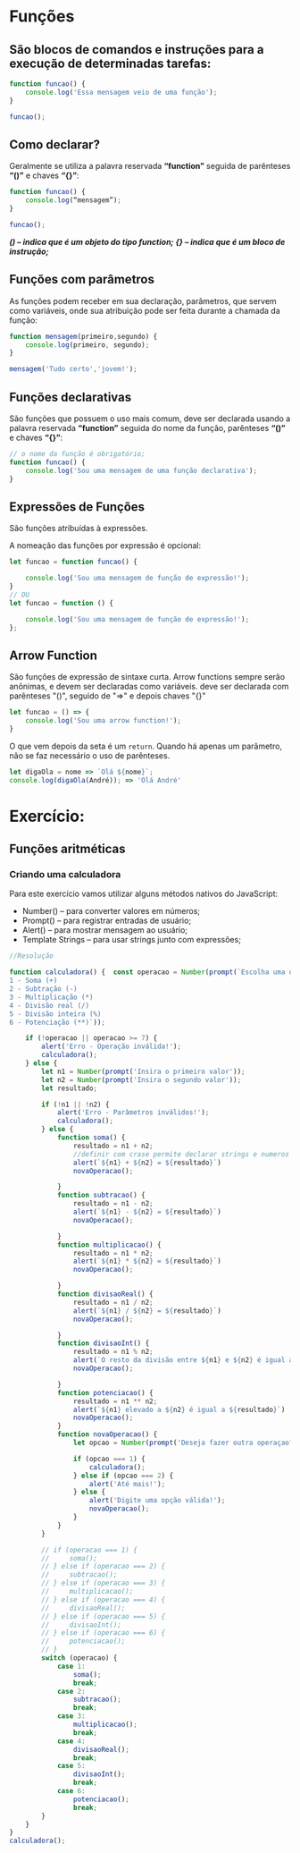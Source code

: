 # Funções

## São blocos de comandos e instruções para a execução de determinadas tarefas:

```jsx
function funcao() {
    console.log('Essa mensagem veio de uma função');
}

funcao();
```

## Como declarar?

Geralmente se utiliza a palavra reservada **“function”** seguida de parênteses **“()”** e chaves **“{}”**:

```jsx
function funcao() {
    console.log(“mensagem”);
}

funcao();
```

***() – indica que é um objeto do tipo function;
{} – indica que é um bloco de instrução;***

## Funções com parâmetros

As funções podem receber em sua declaração, parâmetros, que servem como variáveis, onde sua atribuição pode ser feita durante a chamada da função:

```jsx
function mensagem(primeiro,segundo) {
    console.log(primeiro, segundo);
}

mensagem('Tudo certo','jovem!');
```

## Funções declarativas

São funções que possuem o uso mais comum, deve ser declarada usando a palavra reservada **“function”** seguida do nome da função, parênteses **“()”** e chaves **“{}”**:

```jsx
// o nome da função é obrigatório;
function funcao() {
    console.log('Sou uma mensagem de uma função declarativa');
}
```

## Expressões de Funções

São funções atribuídas à expressões. 

A nomeação das funções por expressão é opcional:

```jsx
let funcao = function funcao() {

    console.log('Sou uma mensagem de função de expressão!');
}
// OU 
let funcao = function () {

    console.log('Sou uma mensagem de função de expressão!');
};
```

## Arrow Function

São funções de expressão de sintaxe curta. Arrow functions sempre serão anônimas, e devem ser declaradas como variáveis.
deve ser declarada com parênteses "()", seguido de "=>" e depois chaves "{}"

```jsx
let funcao = () => {
    console.log('Sou uma arrow function!');
}
```

O que vem depois da seta é um `return`.
Quando há apenas um parâmetro, não se faz necessário o uso de parênteses.

```jsx
let digaOla = nome => `Olá ${nome}`;
console.log(digaOla(André)); => 'Olá André'
```

# Exercício:

## Funções aritméticas

### Criando uma calculadora

Para este exercício vamos utilizar alguns métodos nativos do JavaScript:

- Number() – para converter valores em números;
- Prompt() – para registrar entradas de usuário;
- Alert() – para mostrar mensagem ao usuário;
- Template Strings – para usar strings junto com expressões;

```jsx
//Resolução

function calculadora() {  const operacao = Number(prompt(`Escolha uma operação:
1 - Soma (+)
2 - Subtração (-)
3 - Multiplicação (*)
4 - Divisão real (/)
5 - Divisão inteira (%)
6 - Potenciação (**)`));

    if (!operacao || operacao >= 7) {
        alert('Erro - Operação inválida!');
        calculadora();
    } else {
        let n1 = Number(prompt('Insira o primeiro valor'));
        let n2 = Number(prompt('Insira o segundo valor'));
        let resultado;

        if (!n1 || !n2) {
            alert('Erro - Parâmetros inválidos!');
            calculadora();
        } else {
            function soma() {
                resultado = n1 + n2;
                //definir com crase permite declarar strings e numeros
                alert(`${n1} + ${n2} = ${resultado}`)
                novaOperacao();

            }
            function subtracao() {
                resultado = n1 - n2;
                alert(`${n1} - ${n2} = ${resultado}`)
                novaOperacao();

            }
            function multiplicacao() {
                resultado = n1 * n2;
                alert(`${n1} * ${n2} = ${resultado}`)
                novaOperacao();

            }
            function divisaoReal() {
                resultado = n1 / n2;
                alert(`${n1} / ${n2} = ${resultado}`)
                novaOperacao();

            }
            function divisaoInt() {
                resultado = n1 % n2;
                alert(`O resto da divisão entre ${n1} e ${n2} é igual a ${resultado}`)
                novaOperacao();

            }
            function potenciacao() {
                resultado = n1 ** n2;
                alert(`${n1} elevado a ${n2} é igual a ${resultado}`)
                novaOperacao();
            }
            function novaOperacao() {
                let opcao = Number(prompt('Deseja fazer outra operaçao?\n 1 - Sim\n 2 -Não'));

                if (opcao === 1) {
                    calculadora();
                } else if (opcao === 2) {
                    alert('Até mais!');
                } else {
                    alert('Digite uma opção válida!');
                    novaOperacao();
                }
            }
        }

        // if (operacao === 1) {
        //     soma();
        // } else if (operacao === 2) {
        //     subtracao();
        // } else if (operacao === 3) {
        //     multiplicacao();
        // } else if (operacao === 4) {
        //     divisaoReal();
        // } else if (operacao === 5) {
        //     divisaoInt();
        // } else if (operacao === 6) {
        //     potenciacao();
        // }
        switch (operacao) {
            case 1:
                soma();
                break;
            case 2:
                subtracao();
                break;
            case 3:
                multiplicacao();
                break;
            case 4:
                divisaoReal();
                break;
            case 5:
                divisaoInt();
                break;
            case 6:
                potenciacao();
                break;
        }
    }
}
calculadora();
```